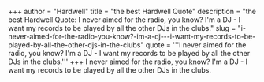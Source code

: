 +++
author = "Hardwell"
title = "the best Hardwell Quote"
description = "the best Hardwell Quote: I never aimed for the radio, you know? I'm a DJ - I want my records to be played by all the other DJs in the clubs."
slug = "i-never-aimed-for-the-radio-you-know?-im-a-dj---i-want-my-records-to-be-played-by-all-the-other-djs-in-the-clubs"
quote = '''I never aimed for the radio, you know? I'm a DJ - I want my records to be played by all the other DJs in the clubs.'''
+++
I never aimed for the radio, you know? I'm a DJ - I want my records to be played by all the other DJs in the clubs.
